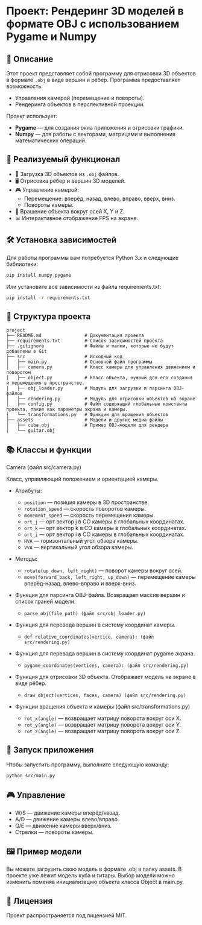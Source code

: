 # Проект: Рендеринг 3D моделей в формате OBJ с использованием Pygame и Numpy

## 📜 Описание

Этот проект представляет собой программу для отрисовки 3D объектов в формате `.obj` в виде вершин и рёбер. Программа предоставляет возможность:
- Управления камерой (перемещение и повороты).
- Рендеринга объектов в перспективной проекции.

Проект использует:
- **Pygame** — для создания окна приложения и отрисовки графики.
- **Numpy** — для работы с векторами, матрицами и выполнения математических операций.

## 🎯 Реализуемый функционал

- 📂 Загрузка 3D объектов из `.obj` файлов.
- 🖥️ Отрисовка рёбер и вершин 3D моделей.
- 🎮 Управление камерой:
  - Перемещение: вперёд, назад, влево, вправо, вверх, вниз.
  - Повороты камеры.
- 🔄 Вращение объекта вокруг осей X, Y и Z.
- 📊 Интерактивное отображение FPS на экране.

## 🛠️ Установка зависимостей

Для работы программы вам потребуется Python 3.x и следующие библиотеки:

```bash
pip install numpy pygame
```

Или установите все зависимости из файла requirements.txt:

```bash
pip install -r requirements.txt
```


## 📂 Структура проекта

```
project
├── README.md                # Документация проекта
├── requirements.txt         # Список зависимостей проекта
├── .gitignore               # Файлы и папки, которые не будут добавлены в Git
├── src                      # Исходный код
│   ├── main.py              # Основной файл программы
│   ├── camera.py            # Класс камеры для управления движением и поворотом
│   ├── object.py            # Класс объекта, нужный для его создания и перемещения в пространстве.
│   ├── obj_loader.py        # Модуль для загрузки и парсинга OBJ-файлов
│   ├── rendering.py         # Модуль для отрисовки объектов на экране
│   ├── config.py            # Файл содержащий глобальные константы проекта, такие как параметры экрана и камеры.
│   └── transformations.py   # Функции для вращения объектов
├── assets                   # Модели и другие медиа-файлы
│   ├── cube.obj             # Пример OBJ-модели для рендера
│   └── guitar.obj
```

## 📚 Классы и функции

Camera (файл src/camera.py)

Класс, управляющий положением и ориентацией камеры.

- Атрибуты:
	- `position` — позиция камеры в 3D пространстве.
	- `rotation_speed` — скорость поворотов камеры.
	- `movement_speed` — скорость перемещения камеры.
	- `ort_j` — орт вектор j в СО камеры в глобальных координатах.
	- `ort_k` — орт вектор k в СО камеры в глобальных координатах.
	- `ort_i` — орт вектор i в СО камеры в глобальных координатах.
	- `HVA` — горизонтальный угол обзора камеры.
	- `VVA` — вертикальный угол обзора камеры.

- Методы:
	- `rotate(up_down, left_right)` — поворот камеры вокруг осей.
	- `move(forward_back, left_right, up_down)` — перемещение камеры вперёд-назад, влево-вправо и вверх-вниз.

- Функция для парсинга OBJ-файла. Возвращает массив вершин и список граней модели.
	- `parse_obj(file_path) (файл src/obj_loader.py)`

- Функция для перевода вершин в систему координат камеры.
	- `def relative_coordinates(vertice, camera): (файл src/rendering.py)`

- Функция для перевода вершин в систему координат pygame экрана.
	- `pygame_coordinates(vertices, camera): (файл src/rendering.py)`

- Функция для отрисовки 3D объекта. Отображает модель на экране в виде рёбер.
	- `draw_object(vertices, faces, camera) (файл src/rendering.py)`

- Функции вращения объекта и камеры (файл src/transformations.py)

	-	`rot_x(angle)` — возвращает матрицу поворота вокруг оси X.
	-	`rot_y(angle)` — возвращает матрицу поворота вокруг оси Y.
	-	`rot_z(angle)` — возвращает матрицу поворота вокруг оси Z.

## 🚀 Запуск приложения

Чтобы запустить программу, выполните следующую команду:

```bash
python src/main.py
```

## 🎮 Управление

-	W/S — движение камеры вперёд/назад.
-	A/D — движение камеры влево/вправо.
-	Q/E — движение камеры вверх/вниз.
-	Стрелки — повороты камеры.

## 🖼️ Пример модели

Вы можете загрузить свою модель в формате .obj в папку assets. В проекте уже лежит модель куба и гитары.
Выбор модели можно изменить поменяв инициализацию объекта класса Object в main.py.

## 📝 Лицензия

Проект распространяется под лицензией MIT.
